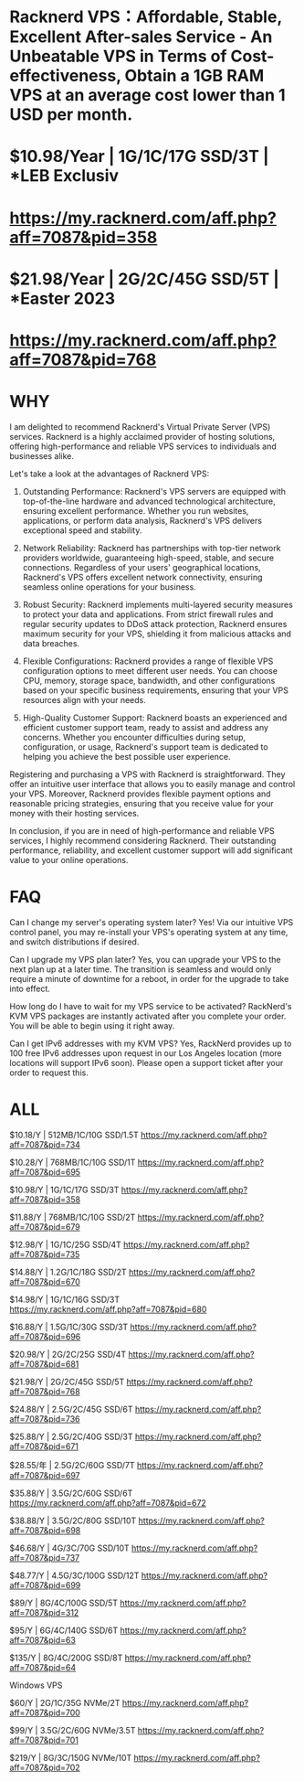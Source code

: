 # Racknerd VPS：Affordable, Stable, Excellent After-sales Service - An Unbeatable VPS in Terms of Cost-effectiveness, Obtain a 1GB RAM VPS at an average cost lower than 1 USD per month.
# 
# $10.98/Year | 1G/1C/17G SSD/3T | *LEB Exclusiv 
# https://my.racknerd.com/aff.php?aff=7087&pid=358
#
# $21.98/Year | 2G/2C/45G SSD/5T | *Easter 2023  
# https://my.racknerd.com/aff.php?aff=7087&pid=768
#
# WHY
I am delighted to recommend Racknerd's Virtual Private Server (VPS) services. Racknerd is a highly acclaimed provider of hosting solutions, offering high-performance and reliable VPS services to individuals and businesses alike.

Let's take a look at the advantages of Racknerd VPS:

1. Outstanding Performance: Racknerd's VPS servers are equipped with top-of-the-line hardware and advanced technological architecture, ensuring excellent performance. Whether you run websites, applications, or perform data analysis, Racknerd's VPS delivers exceptional speed and stability.

2. Network Reliability: Racknerd has partnerships with top-tier network providers worldwide, guaranteeing high-speed, stable, and secure connections. Regardless of your users' geographical locations, Racknerd's VPS offers excellent network connectivity, ensuring seamless online operations for your business.

3. Robust Security: Racknerd implements multi-layered security measures to protect your data and applications. From strict firewall rules and regular security updates to DDoS attack protection, Racknerd ensures maximum security for your VPS, shielding it from malicious attacks and data breaches.

4. Flexible Configurations: Racknerd provides a range of flexible VPS configuration options to meet different user needs. You can choose CPU, memory, storage space, bandwidth, and other configurations based on your specific business requirements, ensuring that your VPS resources align with your needs.

5. High-Quality Customer Support: Racknerd boasts an experienced and efficient customer support team, ready to assist and address any concerns. Whether you encounter difficulties during setup, configuration, or usage, Racknerd's support team is dedicated to helping you achieve the best possible user experience.

Registering and purchasing a VPS with Racknerd is straightforward. They offer an intuitive user interface that allows you to easily manage and control your VPS. Moreover, Racknerd provides flexible payment options and reasonable pricing strategies, ensuring that you receive value for your money with their hosting services.

In conclusion, if you are in need of high-performance and reliable VPS services, I highly recommend considering Racknerd. Their outstanding performance, reliability, and excellent customer support will add significant value to your online operations.
#
# FAQ
Can I change my server's operating system later?
Yes! Via our intuitive VPS control panel, you may re-install your VPS's operating system at any time, and switch distributions if desired.

Can I upgrade my VPS plan later?
Yes, you can upgrade your VPS to the next plan up at a later time. The transition is seamless and would only require a minute of downtime for a reboot, in order for the upgrade to take into effect.

How long do I have to wait for my VPS service to be activated?
RackNerd's KVM VPS packages are instantly activated after you complete your order. You will be able to begin using it right away.

Can I get IPv6 addresses with my KVM VPS?
Yes, RackNerd provides up to 100 free IPv6 addresses upon request in our Los Angeles location (more locations will support IPv6 soon). Please open a support ticket after your order to request this.
#
# ALL
$10.18/Y | 512MB/1C/10G SSD/1.5T
https://my.racknerd.com/aff.php?aff=7087&pid=734

$10.28/Y | 768MB/1C/10G SSD/1T
https://my.racknerd.com/aff.php?aff=7087&pid=695

$10.98/Y | 1G/1C/17G SSD/3T
https://my.racknerd.com/aff.php?aff=7087&pid=358

$11.88/Y | 768MB/1C/10G SSD/2T
https://my.racknerd.com/aff.php?aff=7087&pid=679

$12.98/Y | 1G/1C/25G SSD/4T
https://my.racknerd.com/aff.php?aff=7087&pid=735

$14.88/Y | 1.2G/1C/18G SSD/2T
https://my.racknerd.com/aff.php?aff=7087&pid=670

$14.98/Y | 1G/1C/16G SSD/3T  
https://my.racknerd.com/aff.php?aff=7087&pid=680

$16.88/Y | 1.5G/1C/30G SSD/3T
https://my.racknerd.com/aff.php?aff=7087&pid=696

$20.98/Y | 2G/2C/25G SSD/4T
https://my.racknerd.com/aff.php?aff=7087&pid=681

$21.98/Y | 2G/2C/45G SSD/5T
https://my.racknerd.com/aff.php?aff=7087&pid=768

$24.88/Y | 2.5G/2C/45G SSD/6T
https://my.racknerd.com/aff.php?aff=7087&pid=736

$25.88/Y | 2.5G/2C/40G SSD/3T
https://my.racknerd.com/aff.php?aff=7087&pid=671

$28.55/年 | 2.5G/2C/60G SSD/7T
https://my.racknerd.com/aff.php?aff=7087&pid=697

$35.88/Y | 3.5G/2C/60G SSD/6T   
https://my.racknerd.com/aff.php?aff=7087&pid=672

$38.88/Y | 3.5G/2C/80G SSD/10T
https://my.racknerd.com/aff.php?aff=7087&pid=698

$46.68/Y | 4G/3C/70G SSD/10T
https://my.racknerd.com/aff.php?aff=7087&pid=737

$48.77/Y | 4.5G/3C/100G SSD/12T
https://my.racknerd.com/aff.php?aff=7087&pid=699

$89/Y | 8G/4C/100G SSD/5T
https://my.racknerd.com/aff.php?aff=7087&pid=312

$95/Y | 6G/4C/140G SSD/6T
https://my.racknerd.com/aff.php?aff=7087&pid=63

$135/Y | 8G/4C/200G SSD/8T
https://my.racknerd.com/aff.php?aff=7087&pid=64

Windows VPS

$60/Y | 2G/1C/35G NVMe/2T
https://my.racknerd.com/aff.php?aff=7087&pid=700

$99/Y | 3.5G/2C/60G NVMe/3.5T
https://my.racknerd.com/aff.php?aff=7087&pid=701

$219/Y | 8G/3C/150G NVMe/10T
https://my.racknerd.com/aff.php?aff=7087&pid=702

